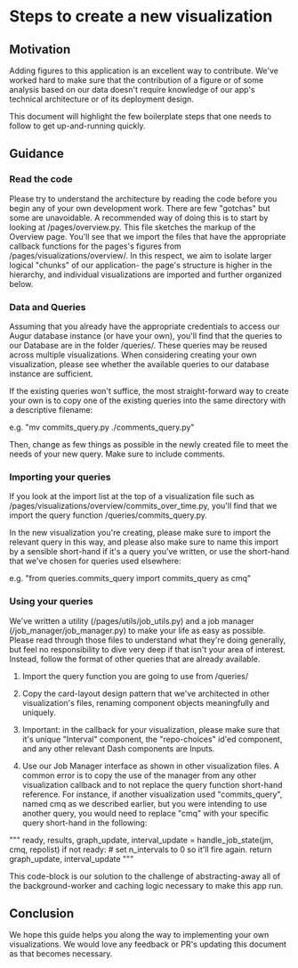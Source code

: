 # Steps to create a new visualization

## Motivation

Adding figures to this application is an excellent way to contribute. 
We've worked hard to make sure that the contribution of a figure
or of some analysis based on our data doesn't require knowledge of our app's
technical architecture or of its deployment design.

This document will highlight the few boilerplate steps that one needs to follow
to get up-and-running quickly.

## Guidance 

### Read the code

Please try to understand the architecture by reading the code before you begin
any of your own development work. There are few "gotchas" but some are unavoidable.
A recommended way of doing this is to start by looking at /pages/overview.py.
This file sketches the markup of the Overview page. You'll see that we import
the files that have the appropriate callback functions for the pages's figures from
/pages/visualizations/overview/. In this respect, we aim to isolate larger logical
"chunks" of our application- the page's structure is higher in the hierarchy, and 
individual visualizations are imported and further organized below.

### Data and Queries

Assuming that you already have the appropriate credentials to access our Augur
database instance (or have your own), you'll find that the queries to our
Database are in the folder /queries/. These queries may be reused across multiple
visualizations. When considering creating your own visualization, please
see whether the available queries to our database instance are sufficient.

If the existing queries won't suffice, the most straight-forward way to create 
your own is to copy one of the existing queries into the same directory with a
descriptive filename:

e.g. "mv commits\_query.py ./comments\_query.py"

Then, change as few things as possible in the newly created file to meet the 
needs of your new query. Make sure to include comments.

### Importing your queries

If you look at the import list at the top of a visualization file such as 
/pages/visualizations/overview/commits\_over\_time.py, you'll find that we
import the query function /queries/commits\_query.py.

In the new visualization you're creating, please make sure to import the relevant
query in this way, and please also make sure to name this import by a sensible
short-hand if it's a query you've written, or use the short-hand that we've chosen
for queries used elsewhere: 

e.g. "from queries.commits\_query import commits\_query as cmq"

### Using your queries

We've written a utility (/pages/utils/job\_utils.py) and a job manager
(/job\_manager/job\_manager.py) to make your life as easy as possible. Please
read through those files to understand what they're doing generally, but
feel no responsibility to dive very deep if that isn't your area of interest.
Instead, follow the format of other queries that are already available.

1. Import the query function you are going to use from /queries/

2. Copy the card-layout design pattern that we've architected in other
visualization's files, renaming component objects meaningfully and uniquely.

3. Important: in the callback for your visualization, please make sure that it's 
unique "Interval" component, the "repo-choices" id'ed component, and any other relevant
Dash components are Inputs. 

4. Use our Job Manager interface as shown in other visualization files. A common error
is to copy the use of the manager from any other visualization callback and to not
replace the query function short-hand reference. For instance, if another visualization used 
"commits\_query", named cmq as we described earlier, but you were intending to use
another query, you would need to replace "cmq" with your specific query short-hand in the following:

"""
ready, results, graph\_update, interval\_update = handle\_job\_state(jm, cmq, repolist)
if not ready:
    # set n_intervals to 0 so it'll fire again.
    return graph_update, interval_update
"""

This code-block is our solution to the challenge of abstracting-away all of the
background-worker and caching logic necessary to make this app run.

## Conclusion

We hope this guide helps you along the way to implementing your own visualizations. We would love
any feedback or PR's updating this document as that becomes necessary.
